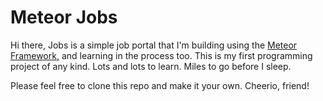 Meteor Jobs
===========

Hi there, Jobs is a simple job portal that I'm building using the <a href="http://meteor.com">Meteor Framework,</a> and learning in the process too.
This is my first programming project of any kind. Lots and lots to learn. Miles to go before I sleep.

Please feel free to clone this repo and make it your own. Cheerio, friend!

